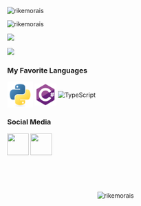 <div>
  <p align="left"><img width="750" src="https://user-images.githubusercontent.com/42439687/179867237-0e90a1b8-c363-46b0-8202-bc1d7cd59e94.png" alt="rikemorais" /></p>
  <p align="left"><img width="750" src="https://github-readme-streak-stats.herokuapp.com?user=rikemorais&theme=dracula&date_format=M%20j%5B%2C%20Y%5D" alt="rikemorais" /></p>
  <p align="left"><img src="https://github-readme-stats.vercel.app/api/top-langs/?username=rikemorais&layout=compact&langs_count=10&theme=dracula&include_all_commits=true&hide_title=true&hide_border=true&border_radius=20&card_width=700&hide=html,css,scss,Jupyter Notebook, Procfile, JavaScript"/>
  <p align="left"><img width="750" src="https://activity-graph.herokuapp.com/graph?username=rikemorais&&theme=material-palenight&hide_title=true&line=#ff5555"/>
</div></p>
<div>
  <h3>My Favorite Languages</h3>
  <img align="center" alt="Python" height="60" width="60" src="https://raw.githubusercontent.com/devicons/devicon/master/icons/python/python-original.svg">
  <img align="center" alt="C#" height="50" width="50" src="https://raw.githubusercontent.com/devicons/devicon/master/icons/csharp/csharp-original.svg">
  <img align="center" alt="TypeScript" height="50" width="50" src="https://cdn.iconscout.com/icon/free/png-512/typescript-1174965.png">
</div>
  <h3>Social Media</h3>
<div>
  <a href="https://www.linkedin.com/in/rikemorais/" target="_blank"><img src="https://logospng.org/download/linkedin/logo-linkedin-icon-4096.png")
" target="_blank" height="50" width="50"></a>
  <a href="https://twitter.com/rikemorais/" target="_blank"><img src="https://th.bing.com/th/id/R.9a3a06f78cc0a8d79fce59e2de6da146?rik=nLAu3Z%2f0QUb%2fVw&riu=http%3a%2f%2ficons.iconarchive.com%2ficons%2fiynque%2fios7-style%2f1024%2fTwitter-icon.png&ehk=eD3Hc5yQAyP3AKPJoYHB8yeWKwKdaVAswR5kxmodex4%3d&risl=&pid=ImgRaw&r=0" target="_blank" height="50" width="50"></a>
</div>
<div>
  <br><br><br><br>
  <p align="center">
    <img src="https://komarev.com/ghpvc/?username=rikemorais&style=for-the-badge" alt="rikemorais" />
  </p>
</div>
